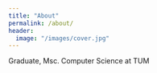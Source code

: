 ```yaml
---
title: "About"
permalink: /about/
header:
  image: "/images/cover.jpg"
---
```


Graduate, Msc. Computer Science at TUM
